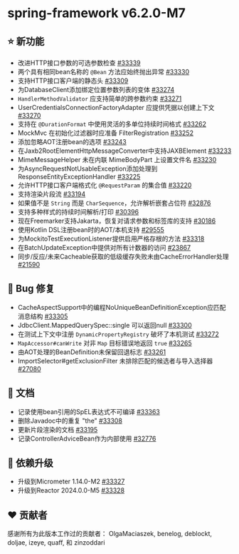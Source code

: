 # spring-framework v6.2.0-M7

## ⭐ 新功能

- 改进HTTP接口参数的可选参数检查 [#33339](https://github.com/spring-projects/spring-framework/pull/33339)
- 两个具有相同bean名称的 `@Bean` 方法应始终抛出异常 [#33330](https://github.com/spring-projects/spring-framework/issues/33330)
- 支持HTTP接口客户端的静态头 [#33309](https://github.com/spring-projects/spring-framework/issues/33309)
- 为DatabaseClient添加绑定位置参数列表的变体 [#33274](https://github.com/spring-projects/spring-framework/issues/33274)
- `HandlerMethodValidator` 应支持简单的跨参数约束 [#33271](https://github.com/spring-projects/spring-framework/issues/33271)
- UserCredentialsConnectionFactoryAdapter 应提供凭据以创建上下文 [#33270](https://github.com/spring-projects/spring-framework/issues/33270)
- 支持在 `@DurationFormat` 中使用灵活的多单位持续时间格式 [#33262](https://github.com/spring-projects/spring-framework/issues/33262)
- MockMvc 在初始化过滤器时应准备 FilterRegistration [#33252](https://github.com/spring-projects/spring-framework/issues/33252)
- 添加忽略AOT注册bean的选项 [#33243](https://github.com/spring-projects/spring-framework/issues/33243)
- 在Jaxb2RootElementHttpMessageConverter中支持JAXBElement [#33233](https://github.com/spring-projects/spring-framework/pull/33233)
- MimeMessageHelper 未在内联 MimeBodyPart 上设置文件名 [#33230](https://github.com/spring-projects/spring-framework/issues/33230)
- 为AsyncRequestNotUsableException添加处理到ResponseEntityExceptionHandler [#33225](https://github.com/spring-projects/spring-framework/issues/33225)
- 允许HTTP接口客户端格式化 `@RequestParam` 的集合值 [#33220](https://github.com/spring-projects/spring-framework/pull/33220)
- 支持渲染片段流 [#33194](https://github.com/spring-projects/spring-framework/issues/33194)
- 如果值不是 `String` 而是 `CharSequence`，允许解析嵌套占位符 [#32876](https://github.com/spring-projects/spring-framework/pull/32876)
- 支持多种样式的持续时间解析/打印 [#30396](https://github.com/spring-projects/spring-framework/pull/30396)
- 现在Freemarker支持Jakarta，恢复对请求参数和标签库的支持 [#30186](https://github.com/spring-projects/spring-framework/issues/30186)
- 使用Kotlin DSL注册bean时的AOT/本机支持 [#29555](https://github.com/spring-projects/spring-framework/issues/29555)
- 为MockitoTestExecutionListener提供启用严格存根的方法 [#33318](https://github.com/spring-projects/spring-framework/issues/33318)
- 在BatchUpdateException中提供对所有计数器的访问 [#23867](https://github.com/spring-projects/spring-framework/issues/23867)
- 同步/反应/未来Cacheable获取的低级缓存失败未由CacheErrorHandler处理 [#21590](https://github.com/spring-projects/spring-framework/issues/21590)

## 🐞 Bug 修复

- CacheAspectSupport中的编程NoUniqueBeanDefinitionException应匹配消息结构 [#33305](https://github.com/spring-projects/spring-framework/issues/33305)
- JdbcClient.MappedQuerySpec::single 可以返回null [#33300](https://github.com/spring-projects/spring-framework/issues/33300)
- 在测试上下文中注册 `DynamicPropertyRegistry` 破坏了本机测试 [#33272](https://github.com/spring-projects/spring-framework/issues/33272)
- `MapAccessor#canWrite` 对非 `Map` 目标错误地返回 `true` [#33265](https://github.com/spring-projects/spring-framework/issues/33265)
- 由AOT处理的BeanDefinition未保留回退标志 [#33261](https://github.com/spring-projects/spring-framework/issues/33261)
- ImportSelector#getExclusionFilter 未排除匹配的候选者与导入选择器 [#27080](https://github.com/spring-projects/spring-framework/issues/27080)

## 📔 文档

- 记录使用bean引用的SpEL表达式不可编译 [#33363](https://github.com/spring-projects/spring-framework/issues/33363)
- 删除Javadoc中的重复 "the" [#33308](https://github.com/spring-projects/spring-framework/pull/33308)
- 更新片段渲染的文档 [#33195](https://github.com/spring-projects/spring-framework/issues/33195)
- 记录ControllerAdviceBean作为内部使用 [#32776](https://github.com/spring-projects/spring-framework/issues/32776)

## 🔨 依赖升级

- 升级到Micrometer 1.14.0-M2 [#33327](https://github.com/spring-projects/spring-framework/issues/33327)
- 升级到Reactor 2024.0.0-M5 [#33328](https://github.com/spring-projects/spring-framework/issues/33328)

## ❤️ 贡献者

感谢所有为此版本工作过的贡献者：
OlgaMaciaszek, benelog, deblockt, doljae, izeye, quaff, 和 zinzoddari
```